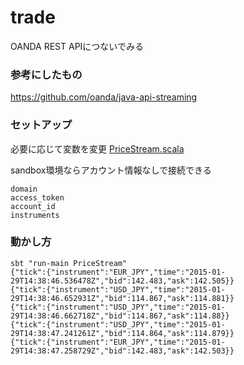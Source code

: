 trade
==================

OANDA REST APIにつないでみる

### 参考にしたもの

https://github.com/oanda/java-api-streaming

### セットアップ

必要に応じて変数を変更 [PriceStream.scala](src/main/scala/PriceStream.scala)

sandbox環境ならアカウント情報なしで接続できる

    domain
    access_token
    account_id
    instruments

### 動かし方
```
sbt "run-main PriceStream"
{"tick":{"instrument":"EUR_JPY","time":"2015-01-29T14:38:46.536478Z","bid":142.483,"ask":142.505}}
{"tick":{"instrument":"USD_JPY","time":"2015-01-29T14:38:46.652931Z","bid":114.867,"ask":114.881}}
{"tick":{"instrument":"USD_JPY","time":"2015-01-29T14:38:46.662718Z","bid":114.867,"ask":114.88}}
{"tick":{"instrument":"USD_JPY","time":"2015-01-29T14:38:47.241261Z","bid":114.864,"ask":114.879}}
{"tick":{"instrument":"EUR_JPY","time":"2015-01-29T14:38:47.258729Z","bid":142.483,"ask":142.503}}
```
